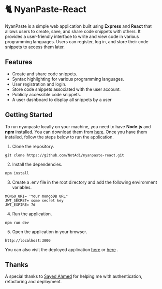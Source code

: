 # 🐈 NyanPaste-React
NyanPaste is a simple web application built using **Express** and **React** that allows users to create, save, and share code snippets with others. It provides a user-friendly interface to write and view code in various programming languages. Users can register, log in, and store their code snippets to access them later.

## Features
- Create and share code snippets.
- Syntax highlighting for various programming languages.
- User registration and login.
- Store code snippets associated with the user account.
- Publicly accessible code snippets.
- A user dashboard to display all snippets by a user

## Getting  Started
To run nyanpaste locally on your machine, you need to have **Node.js** and **npm** installed. You can download them from [here](https://nodejs.org/en/download/). Once you have them installed, follow the steps below to run the application.

1. Clone the repository.

```
git clone https://github.com/NotAdi/nyanpaste-react.git
 ```

2. Install the dependencies.

``` 
npm install
 ```

3. Create a .env file in the root directory and add the following environment variables.

``` 
MONGO_URI= 'Your mongoDB URL"
JWT_SECRET= some secret key
JWT_EXPIRE= 7d
```

4. Run the application.

``` 
npm run dev
 ```

5. Open the application in your browser.

```
http://localhost:3000
 ```


You can also visit the deployed application [here](https://nyanpaste.up.railway.app/) or [here](https://nyanpaste1-adityam0338.b4a.run/) .

## Thanks
A special thanks to [Sayed Ahmed](https://github.com/sayeed205) for helping me with authentication, refactoring and deployment.
